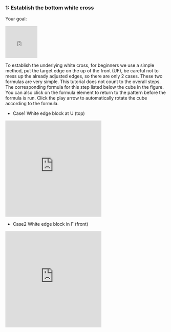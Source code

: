 ### 1: Establish the bottom white cross
Your goal:
<iframe src="https://fy-create.github.io/Cube/tools/browser/cube.html?para={screenRatio:1.0,edge:5678,center:23456}
" width="100px" height="100px" frameborder="0" scrolling="no"></iframe>

To establish the underlying white cross, for beginners we use a simple method, put the target edge on the up of the front (UF), be careful not to mess up the already adjusted edges, so there are only 2 cases.
These two formulas are very simple. This tutorial does not count to the overall steps. <BR>
The corresponding formula for this step listed below the cube in the figure. You can also click on the formula element to return to the pattern before the formula is run. Click the play arrow to automatically rotate the cube according to the formula.

- Case1 White edge block at U (top)
<iframe src="https://fy-create.github.io/Cube/tools/browser/cube.html?para={screenRatio:1.5,eye:true,edge:5678,center:23456,monitorEdge:5,edgeDirAndPath:5,formula:FF}" width="300px" height="300px" frameborder="0" scrolling="no"></iframe>

-  Case2 White edge block in F (front)
<iframe src="https://fy-create.github.io/Cube/tools/browser/cube.html?para={screenRatio:1.5,eye:true,edge:5678,center:23456,monitorEdge:5,edgeDirAndPath:>55,formula:U'R'FR}
" width="300px" height="300px" frameborder="0" scrolling="no"></iframe>
